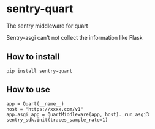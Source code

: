 # sentry-quart
The sentry middleware for quart

Sentry-asgi can't not collect the information like Flask

## How to install

```
pip install sentry-quart

```

## How to use

```
app = Quart(__name__)
host = "https://xxxx.com/v1"
app.asgi_app = QuartMiddleware(app, host)._run_asgi3
sentry_sdk.init(traces_sample_rate=1)
```
